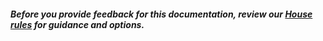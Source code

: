 ##### Before you provide feedback for this documentation, review our [House rules](../house-rules.md) for guidance and options.